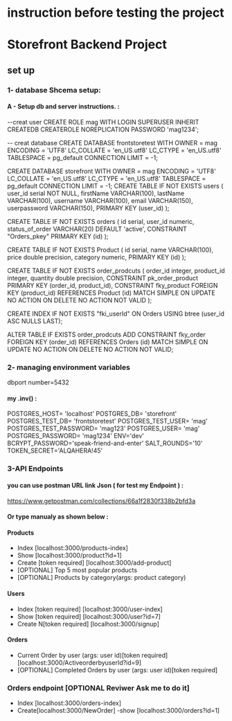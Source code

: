 # instruction before testing the project
# Storefront Backend Project
## set up 
### 1- database Shcema setup:
   #### A - Setup db and server instructions. :

--creat user
  CREATE ROLE mag WITH
  LOGIN
  SUPERUSER
  INHERIT
  CREATEDB
  CREATEROLE
  NOREPLICATION
  PASSWORD 'mag1234';

-- creat database
  CREATE DATABASE frontstoretest
    WITH 
    OWNER = mag
    ENCODING = 'UTF8'
    LC_COLLATE = 'en_US.utf8'
    LC_CTYPE = 'en_US.utf8'
    TABLESPACE = pg_default
    CONNECTION LIMIT = -1;

  CREATE DATABASE storefront
      WITH 
      OWNER = mag
      ENCODING = 'UTF8'
      LC_COLLATE = 'en_US.utf8'
      LC_CTYPE = 'en_US.utf8'
      TABLESPACE = pg_default
      CONNECTION LIMIT = -1;
  CREATE TABLE IF NOT EXISTS users
(
    user_id serial NOT NULL,
    firstName VARCHAR(100),
    lastName VARCHAR(100),
    username VARCHAR(100),
    email VARCHAR(150),
    userpassword VARCHAR(150),
    PRIMARY KEY (user_id)
);


CREATE TABLE IF NOT EXISTS orders
(
    id serial,
    user_id numeric,
    status_of_order VARCHAR(20) DEFAULT 'active',
    CONSTRAINT "Orders_pkey" PRIMARY KEY (id)
);


CREATE TABLE IF NOT EXISTS Product
(
    id serial,
    name VARCHAR(100),
    price double precision,
    category numeric,
    PRIMARY KEY (id)
);

CREATE TABLE IF NOT EXISTS order_prodcuts
(
    order_id integer,
    product_id integer,
    quantity double precision,
    CONSTRAINT pk_order_product PRIMARY KEY (order_id, product_id),
    CONSTRAINT fky_product FOREIGN KEY (product_id)
        REFERENCES Product (id) MATCH SIMPLE
        ON UPDATE NO ACTION
        ON DELETE NO ACTION
        NOT VALID
);


CREATE INDEX IF NOT EXISTS "fki_userId"
    ON Orders USING btree
    (user_id ASC NULLS LAST);

ALTER TABLE IF EXISTS order_prodcuts
    ADD CONSTRAINT fky_order FOREIGN KEY (order_id)
    REFERENCES Orders (id) MATCH SIMPLE
    ON UPDATE NO ACTION
    ON DELETE NO ACTION
    NOT VALID;


  
 
 

### 2- managing environment variables
dbport number=5432
#### my .inv()  :

 POSTGRES_HOST= 'localhost'
 POSTGRES_DB= 'storefront'
 POSTGRES_TEST_DB= 'frontstoretest'
 POSTGRES_TEST_USER= 'mag'
 POSTGRES_TEST_PASSWORD= 'mag123'
 POSTGRES_USER= 'mag'
 POSTGRES_PASSWORD= 'mag1234'
 ENV='dev'
 BCRYPT_PASSWORD='speak-friend-and-enter'
 SALT_ROUNDS='10'
 TOKEN_SECRET='ALQAHERA!45'


### 3-API Endpoints
#### you can use postman URL link Json ( for test my Endpoint ) :
https://www.getpostman.com/collections/66a1f2830f338b2bfd3a

#### Or type manualy as shown below :
#### Products
- Index                  [localhost:3000/products-index] 
- Show                   [localhost:3000/product?id=1]
- Create [token required] [localhost:3000/add-product]
- [OPTIONAL] Top 5 most popular products 
- [OPTIONAL] Products by category(args: product category) 

#### Users
- Index [token required]        [localhost:3000/user-index]
- Show [token required]         [localhost:3000/user?id=7]
- Create N[token required]      [localhost:3000/signup]

#### Orders
- Current Order by user (args: user id)[token required]   [localhost:3000/ActiveorderbyuserId?id=9]
- [OPTIONAL] Completed Orders by user (args: user id)[token required]

### Orders endpoint [OPTIONAL Reviwer Ask me to do it]
- Index [localhost:3000/orders-index]
- Create[localhost:3000/NewOrder]
-show [localhost:3000/orders?id=1]